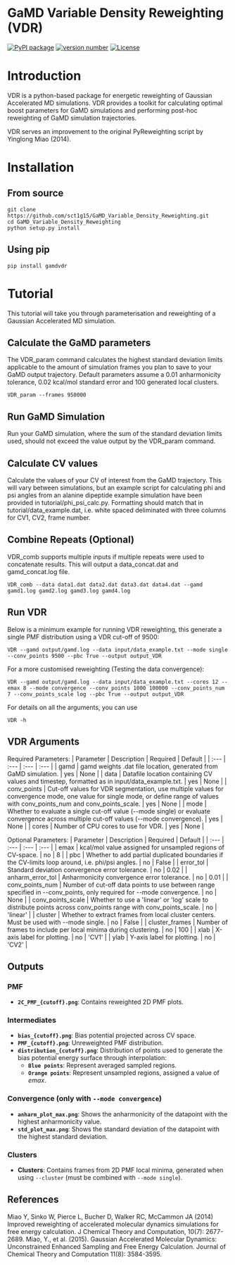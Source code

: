 # GaMD Variable Density Reweighting (VDR)

[![PyPI package](https://img.shields.io/badge/pip%20install-gamdvdr-brightgreen)](https://pypi.org/project/gamdvdr/) 
[![version number](https://img.shields.io/pypi/v/gamdvdr?color=green&label=version)](https://pypi.org/project/gamdvdr/)
[![License](https://img.shields.io/badge/license-MIT-blue.svg)](https://opensource.org/licenses/MIT)

# Introduction
VDR is a python-based package for energetic reweighting of Gaussian Accelerated MD simulations. VDR provides a toolkit for calculating optimal boost parameters for GaMD simulations and performing post-hoc reweighting of GaMD simulation trajectories.

VDR serves an improvement to the original PyReweighting script by Yinglong Miao (2014).

# Installation
## From source
``` 
git clone https://github.com/sct1g15/GaMD_Variable_Density_Reweighting.git
cd GaMD_Variable_Density_Reweighting
python setup.py install
```
## Using pip
``` 
pip install gamdvdr
``` 

# Tutorial
This tutorial will take you through parameterisation and reweighting of a Gaussian Accelerated MD simulation.

## Calculate the GaMD parameters
The VDR_param command calculates the highest standard deviation limits applicable to the amount of simulation frames you plan to save to your GaMD output trajectory. Default parameters assume a 0.01 anharmonicity tolerance, 0.02 kcal/mol standard error and 100 generated local clusters.
``` 
VDR_param --frames 950000
``` 
## Run GaMD Simulation
Run your GaMD simulation, where the sum of the standard deviation limits used, should not exceed the value output by the VDR_param command.

## Calculate CV values
Calculate the values of your CV of interest from the GaMD trajectory. This will vary between simulations, but an example script for calculating phi and psi angles from an alanine dipeptide example simulation have been provided in tutorial/phi_psi_calc.py. Formatting should match that in tutorial/data_example.dat, i.e. white spaced deliminated with three columns for CV1, CV2, frame number.

## Combine Repeats (Optional)
VDR_comb supports multiple inputs if multiple repeats were used to concatenate results. This will output a data_concat.dat and gamd_concat.log file.
``` 
VDR_comb --data data1.dat data2.dat data3.dat data4.dat --gamd gamd1.log gamd2.log gamd3.log gamd4.log
``` 

## Run VDR
Below is a minimum example for running VDR reweighting, this generate a single PMF distribution using a VDR cut-off of 9500:
``` 
VDR --gamd output/gamd.log --data input/data_example.txt --mode single --conv_points 9500 --pbc True --output output_VDR
``` 
For a more customised reweighting (Testing the data convergence):
``` 
VDR --gamd output/gamd.log --data input/data_example.txt --cores 12 --emax 8 --mode convergence --conv_points 1000 100000 --conv_points_num 7 --conv_points_scale log --pbc True --output output_VDR
``` 
For details on all the arguments, you can use
``` 
VDR -h
```

## VDR Arguments

Required Parameters:
| Parameter | Description | Required | Default | 
| :--- | :--- | :--- | :--- |
| gamd | gamd weights .dat file location, generated from GaMD simulation. | yes | None |
| data | Datafile location containing CV values and timestep, formatted as in input/data_example.txt. | yes | None |
| conv_points | Cut-off values for VDR segmentation, use multiple values for convergence mode, one value for single mode, or define range of values with conv_points_num and conv_points_scale. | yes | None |
| mode | Whether to evaluate a single cut-off value (--mode single) or evaluate convergence across multiple cut-off values (--mode convergence). | yes | None |
| cores | Number of CPU cores to use for VDR. | yes | None |

Optional Parameters:
| Parameter | Description | Required | Default | 
| :--- | :--- | :--- | :--- |
| emax | kcal/mol value assigned for unsampled regions of CV-space. | no | 8 |
| pbc | Whether to add partial duplicated boundaries if the CV-limits loop around, i.e. phi/psi angles. | no | False |
| error_tol | Standard deviation convergence error tolerance. | no | 0.02 |
| anharm_error_tol | Anharmonicity convergence error tolerance. | no | 0.01 |
| conv_points_num | Number of cut-off data points to use between range specified in --conv_points, only required for --mode convergence. | no | None |
| conv_points_scale | Whether to use a 'linear' or 'log' scale to distribute points across conv_points range with conv_points_scale. | no | 'linear' |
| cluster | Whether to extract frames from local cluster centers. Must be used with --mode single. | no | False |
| cluster_frames | Number of frames to include per local minima during clustering. | no | 100 |
| xlab | X-axis label for plotting. | no | 'CV1' |
| ylab | Y-axis label for plotting. | no | 'CV2' |

## Outputs
### PMF
- **`2C_PMF_{cutoff}.png`**: Contains reweighted 2D PMF plots.

### Intermediates
- **`bias_{cutoff}.png`**: Bias potential projected across CV space.
- **`PMF_{cutoff}.png`**: Unreweighted PMF distribution.
- **`distribution_{cutoff}.png`**: Distribution of points used to generate the bias potential energy surface through interpolation:
  - **`Blue points`**: Represent averaged sampled regions.
  - **`Orange points`**: Represent unsampled regions, assigned a value of *emax*.

### Convergence (only with `--mode convergence`)
- **`anharm_plot_max.png`**: Shows the anharmonicity of the datapoint with the highest anharmonicity value.
- **`std_plot_max.png`**: Shows the standard deviation of the datapoint with the highest standard deviation.

### Clusters
- **Clusters**: Contains frames from 2D PMF local minima, generated when using `--cluster` (must be combined with `--mode single`).
 

## References
Miao Y, Sinko W, Pierce L, Bucher D, Walker RC, McCammon JA (2014) Improved reweighting of accelerated molecular dynamics simulations for free energy calculation. J Chemical Theory and Computation, 10(7): 2677-2689.
Miao, Y., et al. (2015). Gaussian Accelerated Molecular Dynamics: Unconstrained Enhanced Sampling and Free Energy Calculation. Journal of Chemical Theory and Computation 11(8): 3584-3595.
	


